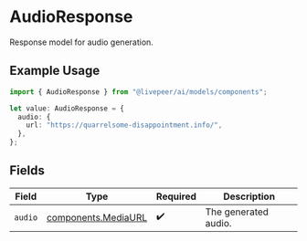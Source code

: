# AudioResponse

Response model for audio generation.

## Example Usage

```typescript
import { AudioResponse } from "@livepeer/ai/models/components";

let value: AudioResponse = {
  audio: {
    url: "https://quarrelsome-disappointment.info/",
  },
};
```

## Fields

| Field                                                      | Type                                                       | Required                                                   | Description                                                |
| ---------------------------------------------------------- | ---------------------------------------------------------- | ---------------------------------------------------------- | ---------------------------------------------------------- |
| `audio`                                                    | [components.MediaURL](../../models/components/mediaurl.md) | :heavy_check_mark:                                         | The generated audio.                                       |
